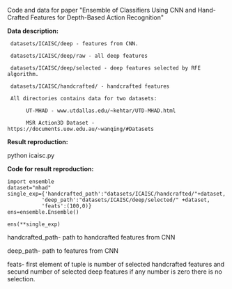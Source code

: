 Code and data for paper "Ensemble of Classifiers Using CNN and 
Hand-Crafted Features for Depth-Based Action Recognition"

**Data description:**

     datasets/ICAISC/deep - features from CNN.

     datasets/ICAISC/deep/raw - all deep features

     datasets/ICAISC/deep/selected - deep features selected by RFE algorithm.

     datasets/ICAISC/handcrafted/ - handcrafted features

     All directories contains data for two datasets:

          UT-MHAD - www.utdallas.edu/~kehtar/UTD-MHAD.html

          MSR Action3D Dataset - https://documents.uow.edu.au/~wanqing/#Datasets

**Result reproduction:**

python icaisc.py

**Code for result reproduction:**
```
import ensemble
dataset="mhad"
single_exp={'handcrafted_path':"datasets/ICAISC/handcrafted/"+dataset,
           'deep_path':"datasets/ICAISC/deep/selected/" +dataset,
           'feats':(100,0)}
ens=ensemble.Ensemble()

ens(**single_exp)
```

handcrafted_path- path to handcrafted features from CNN

deep_path- path to features from CNN

feats- first element of tuple is number of selected handcrafted features and secund number of selected deep features
if any number is zero there is no selection.